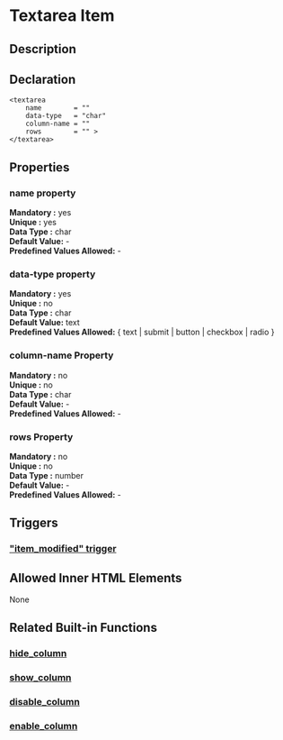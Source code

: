 # Textarea Item

## Description

## Declaration

```text
<textarea
    name        = ""
    data-type   = "char"
    column-name = ""
    rows        = "" >
</textarea>
```

## Properties

### name property

**Mandatory :** yes  
**Unique :** yes  
**Data Type :** char  
**Default Value:** -  
**Predefined Values Allowed:** -

### data-type property

**Mandatory :** yes  
**Unique :** no  
**Data Type :** char  
**Default Value:** text  
**Predefined Values Allowed:**  { text \| submit \| button \| checkbox \| radio }  


### column-name Property

**Mandatory :** no  
**Unique :** no  
**Data Type :** char  
**Default Value:** -  
**Predefined Values Allowed:** -

### rows Property

**Mandatory :** no  
**Unique :** no  
**Data Type :** number  
**Default Value:** -  
**Predefined Values Allowed:** -

## Triggers

###  ["item\_modified" trigger](../../built-in-triggers/item_modified-trigger.md)

## **Allowed Inner HTML Elements**

None

## **Related Built-in Functions**

### [hide\_column](../../built-in-functions/sodium-built-in-functions/other-functions/hide_column.md)

### [show\_column](../../built-in-functions/sodium-built-in-functions/other-functions/show_column.md)

### [disable\_column](../../built-in-functions/sodium-built-in-functions/other-functions/disable_column.md)

### [enable\_column](../../built-in-functions/sodium-built-in-functions/other-functions/enable_column.md)

